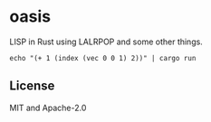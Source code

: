 # oasis

LISP in Rust using LALRPOP and some other things.

```
echo "(+ 1 (index (vec 0 0 1) 2))" | cargo run
```

## License

MIT and Apache-2.0
